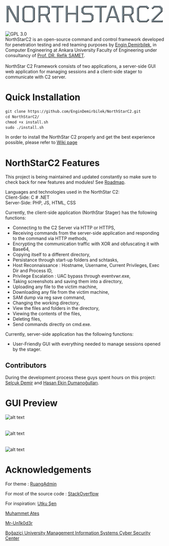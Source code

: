# ![](banner.png)
![GPL 3.0](https://img.shields.io/badge/license-GPLv3-red.svg)
<br>
NorthStarC2 is an open-source command and control framework developed for penetration testing and red teaming purposes by [Engin Demirbilek](https://twitter.com/Nginthenoob), in Computer Engineering at Ankara University Faculty of Engineering under consultancy of [Prof. DR. Refik SAMET](http://cv.ankara.edu.tr/samet@eng.ankara.edu.tr). 
<br>
<br>
NorthStar C2 Framework consists of two applications, a server-side GUI web application for managing sessions and a client-side stager to communicate with C2 server.

# Quick Installation

 `git clone https://github.com/EnginDemirbilek/NorthStarC2.git`
<br>
 `cd NorthStarC2/`
<br>
`chmod +x install.sh`
<br>
 `sudo ./install.sh`

In order to install the NorthStar C2 properly and get the best experience possible, please refer to [Wiki page](https://github.com/EnginDemirbilek/NorthStarC2/wiki)

# NorthStarC2 Features


This project is being maintained and updated constantly so make sure to check back for new features and modules! See
[Roadmap](https://github.com/EnginDemirbilek/NorthStarC2/wiki/Roadmap).

Languages ​​and technologies used in the NorthStar C2:
<br>
Client-Side: C # .NET
<br>
Server-Side: PHP, JS, HTML, CSS

Currently, the client-side application (NorthStar Stager) has the following functions:

- Connecting to the C2 Server via HTTP or HTTPS,
- Receiving commands from the server-side application and responding to the command via HTTP methods,
- Encrypting the communication traffic with XOR and obfuscating it with Base64,
- Copying itself to a different directory,
- Persistance through start-up folders and schtasks,
- Host Reconnaissance : Hostname, Username, Current Privileges, Exec Dir and Process ID,
- Privilege Escalation : UAC bypass through eventvwr.exe,
- Taking screenshots and saving them into a directory,
- Uploading any file to the victim machine,
- Downloading any file from the victim machine,
- SAM dump via reg save command,
- Changing the working directory,
- View the files and folders in the directory,
- Viewing the contents of the files,
- Deleting files,
- Send commands directly on cmd.exe.

Currently, server-side application has the following functions:

- User-Friendly GUI with everything needed to manage sessions opened by the stager.

## Contributors
During the development process these guys spent hours on this project:
<br>
[Selçuk Demir](https://twitter.com/s3ljuk) and [Hasan Ekin Dumanoğulları](https://www.linkedin.com/in/hekindmn/).

# GUI Preview

![alt text](https://github.com/EnginDemirbilek/NorthStarC2/blob/master/ss/ss1.PNG)
<br>
<br>
<br>
![alt text](https://github.com/EnginDemirbilek/NorthStarC2/blob/master/ss/ss2.PNG)
<br>
<br>
<br>
![alt text](https://github.com/EnginDemirbilek/NorthStarC2/blob/master/ss/ss6.PNG)


# Acknowledgements


For theme : [RuangAdmin](https://github.com/indrijunanda/RuangAdmin)


For most of the source code : [StackOverflow](https://stackoverflow.com/)


For inspiration: 
[Utku Şen](https://twitter.com/utkusen) 


[Muhammet Ates](https://twitter.com/nas_sec)


[Mr-Un1k0d3r](https://github.com/Mr-Un1k0d3r)


[Boğaziçi University Management Information Systems Cyber Security Center](https://siber.boun.edu.tr/en)



 
